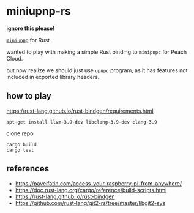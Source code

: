 # miniupnp-rs

**ignore this please!**

[`miniupnp`](https://github.com/miniupnp/miniupnp) for Rust

wanted to play with making a simple Rust binding to `minipnpc` for Peach Cloud.

but now realize we should just use `upnpc` program, as it has features not included in exported library headers.

## how to play

https://rust-lang.github.io/rust-bindgen/requirements.html

```shell
apt-get install llvm-3.9-dev libclang-3.9-dev clang-3.9
```

clone repo

```shell
cargo build
cargo test
```

## references

- https://pavelfatin.com/access-your-raspberry-pi-from-anywhere/
- https://doc.rust-lang.org/cargo/reference/build-scripts.html
- https://rust-lang.github.io/rust-bindgen
- https://github.com/rust-lang/git2-rs/tree/master/libgit2-sys

